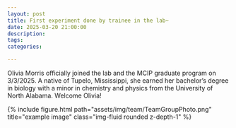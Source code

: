 ```yaml
---
layout: post
title: First experiment done by trainee in the lab~
date: 2025-03-20 21:00:00
description:
tags: 
categories:

---
```

 Olivia Morris officially joined the lab and the MCIP graduate program on 3/3/2025. A native of Tupelo, Mississippi, she earned her bachelor’s degree in biology with a minor in chemistry and physics from the University of North Alabama. Welcome Olivia!
 <div class="row">
    <div class="col-sm mt-3 mt-md-0">
        {% include figure.html path="assets/img/team/TeamGroupPhoto.png" title="example image" class="img-fluid rounded z-depth-1" %}
    </div>
</div>